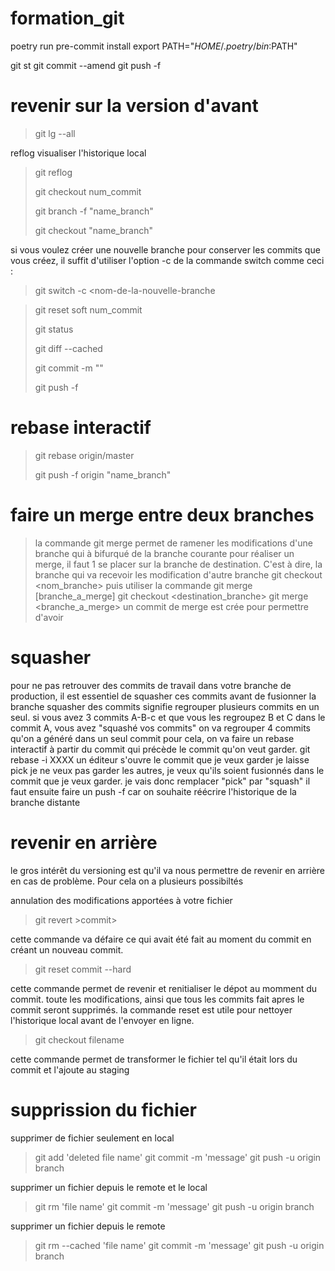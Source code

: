 # formation_git


poetry run pre-commit install
export PATH="$HOME/.poetry/bin:$PATH"

git st
git commit --amend
git push -f


# revenir sur la version d'avant 
> git lg --all
>
reflog visualiser l'historique local
> git reflog
> 
> git checkout num_commit
> 
> git branch -f "name_branch"
> 
> git checkout "name_branch"
> 
si vous voulez créer une nouvelle branche pour conserver les commits que vous créez, il suffit d'utiliser l'option -c de la commande switch comme ceci :
> 
> git switch -c <nom-de-la-nouvelle-branche
 
> git reset soft num_commit
> 
> git status
> 
> git diff --cached
> 
> git commit -m ""
> 
> git push -f 
# rebase interactif
> git rebase origin/master
> 
>  git push -f origin "name_branch"
 # faire un merge entre deux branches
> la commande git merge permet de ramener les modifications d'une branche qui à bifurqué de la branche  courante
> pour réaliser un merge, il faut
> 1 se placer sur la branche de destination. C'est à dire, la branche qui va recevoir les modification d'autre branche
> git checkout <nom_branche>
> puis utiliser la commande git merge [branche_a_merge]
> git checkout <destination_branche>
> git merge <branche_a_merge>
> un commit de merge est crée pour permettre d'avoir 
> 
> 
# squasher 
pour ne pas retrouver des commits de travail dans votre branche de production, il est essentiel de squasher ces commits avant de fusionner la branche
squasher des commits signifie regrouper plusieurs commits en un seul. si vous avez 3 commits A-B-c et que vous les regroupez B et C dans le commit A, vous avez "squashé vos commits"
on va regrouper 4 commits  qu'on a généré dans un seul commit
pour cela, on va faire un rebase interactif à partir du commit qui précède le commit qu'on veut garder.
git rebase -i XXXX
un éditeur s'ouvre 
le commit que je veux garder je laisse pick
je ne veux pas garder les autres, je veux qu'ils soient fusionnés dans le commit que je veux garder. je vais donc remplacer "pick" par "squash"
il faut ensuite faire un push -f car on souhaite réécrire l'historique de la branche distante
# revenir en arrière
le gros intérêt du versioning est qu'il va nous permettre de revenir en arrière en cas de problème.
Pour cela on a plusieurs possibiltés

annulation des modifications apportées à votre fichier

> git revert  >commit>

cette commande va défaire ce qui avait été fait au moment du commit en créant un nouveau commit.

> git reset commit --hard

cette commande permet de revenir et renitialiser le dépot au momment du commit.
toute les modifications, ainsi que tous les commits fait apres le commit seront supprimés.
la commande reset est utile pour nettoyer l'historique local avant de l'envoyer en ligne.

> git checkout filename

cette commande permet de transformer le fichier tel qu'il était lors du commit et l'ajoute au staging

# supprission du fichier
supprimer de fichier  seulement en local
> git add 'deleted file name'
> git commit -m 'message'
> git push -u origin branch

supprimer un fichier depuis le remote et le local

> git rm 'file name'
> git commit -m 'message'
> git push -u origin branch

supprimer un fichier depuis le remote

> git rm --cached 'file name'
> git commit -m 'message'
> git push -u origin branch